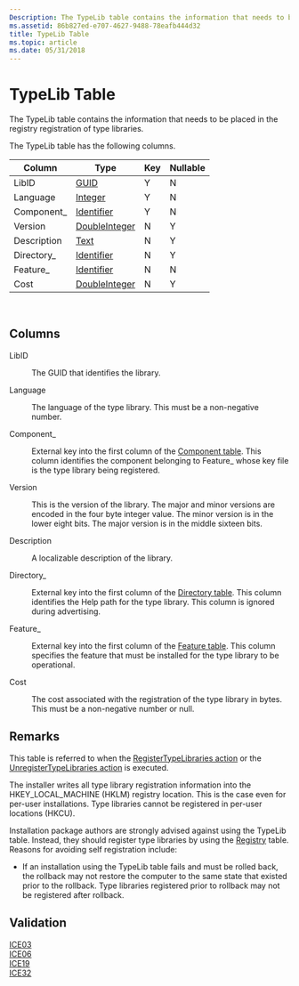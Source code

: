 ```yaml
---
Description: The TypeLib table contains the information that needs to be placed in the registry registration of type libraries.
ms.assetid: 86b827ed-e707-4627-9488-78eafb444d32
title: TypeLib Table
ms.topic: article
ms.date: 05/31/2018
---
```


# TypeLib Table

The TypeLib table contains the information that needs to be placed in the registry registration of type libraries.

The TypeLib table has the following columns.



| Column      | Type                               | Key | Nullable |
|-------------|------------------------------------|-----|----------|
| LibID       | [GUID](guid.md)                   | Y   | N        |
| Language    | [Integer](integer.md)             | Y   | N        |
| Component\_ | [Identifier](identifier.md)       | Y   | N        |
| Version     | [DoubleInteger](doubleinteger.md) | N   | Y        |
| Description | [Text](text.md)                   | N   | Y        |
| Directory\_ | [Identifier](identifier.md)       | N   | Y        |
| Feature\_   | [Identifier](identifier.md)       | N   | N        |
| Cost        | [DoubleInteger](doubleinteger.md) | N   | Y        |



 

## Columns

<dl> <dt>

<span id="LibID"></span><span id="libid"></span><span id="LIBID"></span>LibID
</dt> <dd>

The GUID that identifies the library.

</dd> <dt>

<span id="Language"></span><span id="language"></span><span id="LANGUAGE"></span>Language
</dt> <dd>

The language of the type library. This must be a non-negative number.

</dd> <dt>

<span id="Component_"></span><span id="component_"></span><span id="COMPONENT_"></span>Component\_
</dt> <dd>

External key into the first column of the [Component table](component-table.md). This column identifies the component belonging to Feature\_ whose key file is the type library being registered.

</dd> <dt>

<span id="Version"></span><span id="version"></span><span id="VERSION"></span>Version
</dt> <dd>

This is the version of the library. The major and minor versions are encoded in the four byte integer value. The minor version is in the lower eight bits. The major version is in the middle sixteen bits.

</dd> <dt>

<span id="Description"></span><span id="description"></span><span id="DESCRIPTION"></span>Description
</dt> <dd>

A localizable description of the library.

</dd> <dt>

<span id="Directory_"></span><span id="directory_"></span><span id="DIRECTORY_"></span>Directory\_
</dt> <dd>

External key into the first column of the [Directory table](directory-table.md). This column identifies the Help path for the type library. This column is ignored during advertising.

</dd> <dt>

<span id="Feature_"></span><span id="feature_"></span><span id="FEATURE_"></span>Feature\_
</dt> <dd>

External key into the first column of the [Feature table](feature-table.md). This column specifies the feature that must be installed for the type library to be operational.

</dd> <dt>

<span id="Cost"></span><span id="cost"></span><span id="COST"></span>Cost
</dt> <dd>

The cost associated with the registration of the type library in bytes. This must be a non-negative number or null.

</dd> </dl>

## Remarks

This table is referred to when the [RegisterTypeLibraries action](registertypelibraries-action.md) or the [UnregisterTypeLibraries action](unregistertypelibraries-action.md) is executed.

The installer writes all type library registration information into the HKEY\_LOCAL\_MACHINE (HKLM) registry location. This is the case even for per-user installations. Type libraries cannot be registered in per-user locations (HKCU).

Installation package authors are strongly advised against using the TypeLib table. Instead, they should register type libraries by using the [Registry](registry-table.md) table. Reasons for avoiding self registration include:

-   If an installation using the TypeLib table fails and must be rolled back, the rollback may not restore the computer to the same state that existed prior to the rollback. Type libraries registered prior to rollback may not be registered after rollback.

## Validation

<dl>

[ICE03](ice03.md)  
[ICE06](ice06.md)  
[ICE19](ice19.md)  
[ICE32](ice32.md)  
</dl>

 

 



